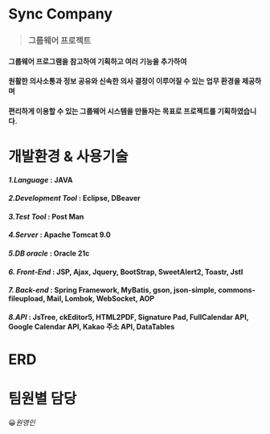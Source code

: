 # Sync Company
> ### 그룹웨어 프로젝트
 #### 그룹웨어 프로그램을 참고하여 기획하고 여러 기능을 추가하여
 #### 원활한 의사소통과 정보 공유와 신속한 의사 결정이 이루어질 수 있는 업무 환경을 제공하며
 
#### 편리하게 이용할 수 있는 그룹웨어 시스템을 만들자는 목표로 프로젝트를 기획하였습니다.



# 개발환경 & 사용기술

#### *1.Language* : JAVA

#### *2.Development Tool* : Eclipse, DBeaver

#### *3.Test Tool* : Post Man

#### *4.Server* : Apache Tomcat 9.0

#### *5.DB oracle* : Oracle 21c

#### *6. Front-End* : JSP, Ajax, Jquery, BootStrap, SweetAlert2, Toastr, Jstl

#### *7. Back-end* : Spring Framework, MyBatis, gson, json-simple, commons-fileupload, Mail, Lombok, WebSocket, AOP

#### *8.API* : JsTree, ckEditor5, HTML2PDF, Signature Pad, FullCalendar API, Google Calendar API, Kakao 주소 API, DataTables

# ERD

# 팀원별 담당

😀*원영인*
  

